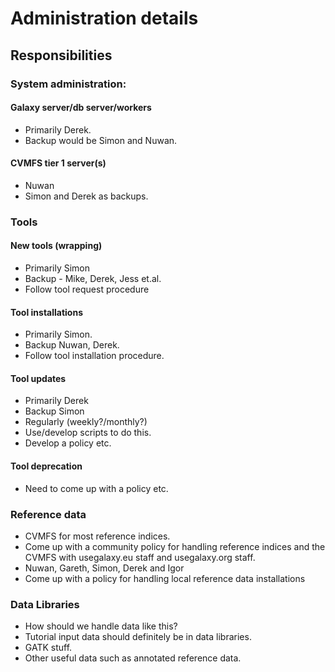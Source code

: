 # Administration details

## Responsibilities

### System administration:

#### Galaxy server/db server/workers
* Primarily Derek.
* Backup would be Simon and Nuwan.

#### CVMFS tier 1 server(s)
* Nuwan
* Simon and Derek as backups.


### Tools

#### New tools (wrapping)

* Primarily Simon
* Backup - Mike, Derek, Jess et.al.
* Follow tool request procedure

#### Tool installations

* Primarily Simon.
* Backup Nuwan, Derek.
* Follow tool installation procedure.

#### Tool updates

* Primarily Derek
* Backup Simon
* Regularly (weekly?/monthly?)
* Use/develop scripts to do this.
* Develop a policy etc.

#### Tool deprecation

* Need to come up with a policy etc.

### Reference data

* CVMFS for most reference indices.
* Come up with a community policy for handling reference indices and the CVMFS with usegalaxy.eu staff and usegalaxy.org staff.
* Nuwan, Gareth, Simon, Derek and Igor
* Come up with a policy for handling local reference data installations

### Data Libraries

* How should we handle data like this?
* Tutorial input data should definitely be in data libraries.
* GATK stuff.
* Other useful data such as annotated reference data.
